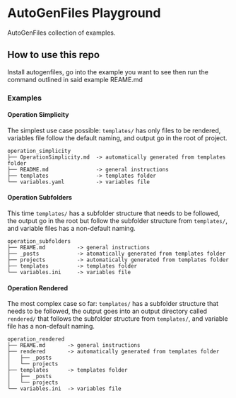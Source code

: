 # AutoGenFiles Playground

AutoGenFiles collection of examples.

## How to use this repo

Install autogenfiles, go into the example you want to see then run the command outlined in said example REAME.md
 
### Examples

#### Operation Simplicity

The simplest use case possible: `templates/` has only files to be rendered, variables file follow the default naming, and output go in the root of project.

```console
operation_simplicity
├── OperationSimplicity.md  -> automatically generated from templates folder
├── README.md               -> general instructions
├── templates               -> templates folder
└── variables.yaml          -> variables file
```

#### Operation Subfolders

This time `templates/` has a subfolder structure that needs to be followed, the output go in the root but follow the subfolder structure from `templates/`, and variable files has a non-default naming.

```console
operation_subfolders
├── REAME.md          -> general instructions
├── _posts            -> atomatically generated from templates folder
├── projects          -> automatically generated from templates folder
├── templates         -> templates folder
└── variables.ini     -> variables file
```

#### Operation Rendered

The most complex case so far: `templates/` has a subfolder structure that needs to be followed, the output goes into an output directory called `rendered/` that follows the subfolder structure from `templates/`, and variable file has a non-default naming.

```console
operation_rendered
├── REAME.md       -> general instructions
├── rendered       -> automatically generated from templates folder
│   ├── _posts
│   └── projects
├── templates      -> templates folder
│   ├── _posts
│   └── projects
└── variables.ini  -> variables file
```
